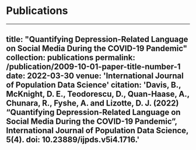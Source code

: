 # Publications

---
title: "Quantifying Depression-Related Language on Social Media During the COVID-19 Pandemic"
collection: publications
permalink: /publication/2009-10-01-paper-title-number-1
date: 2022-03-30
venue: 'International Journal of Population Data Science'
citation: 'Davis, B., McKnight, D. E., Teodorescu, D., Quan-Haase, A., Chunara, R., Fyshe, A. and Lizotte, D. J. (2022) “Quantifying Depression-Related Language on Social Media During the COVID-19 Pandemic”, International Journal of Population Data Science, 5(4). doi: 10.23889/ijpds.v5i4.1716.'
---
